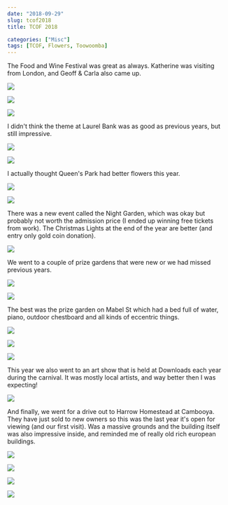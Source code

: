 ```yaml
---
date: "2018-09-29"
slug: tcof2018
title: TCOF 2018

categories: ["Misc"]
tags: [TCOF, Flowers, Toowoomba]
---
```



The Food and Wine Festival was great as always. Katherine was visiting from London, and Geoff & Carla also came up.

![](tcof1.jpg "")

![](tcof2.jpg "")

![](tcof3.jpg "")

I didn't think the theme at Laurel Bank was as good as previous years, but still impressive.

![](laurelbank.jpg "")

![](laurelbank2.jpg "")

I actually thought Queen's Park had better flowers this year.

![](queens-park1.jpg "")

![](queens-park2.jpg "")

There was a new event called the Night Garden, which was okay but probably not worth the admission price (I ended up winning free tickets from work).
The Christmas Lights at the end of the year are better (and entry only gold coin donation).

![](nightgarden.jpg "")

We went to a couple of prize gardens that were new or we had missed previous years.

![](garden1.jpg "")

![](garden2.jpg "")

The best was the prize garden on Mabel St which had a bed full of water, piano, outdoor chestboard and all kinds of eccentric things.

![](mabel1.jpg "")

![](mabel2.jpg "")

![](mabel3.jpg "")

This year we also went to an art show that is held at Downloads each year during the carnival.
It was mostly local artists, and way better then I was expecting!

![](downlands-art.jpg "")

And finally, we went for a drive out to Harrow Homestead at Cambooya.
They have just sold to new owners so this was the last year it's open for viewing (and our first visit).
Was a massive grounds and the building itself was also impressive inside, and reminded me of really old rich european buildings.

![](harrow-homestead1.jpg "")

![](harrow-homestead2.jpg "")

![](harrow-homestead3.jpg "")

![](harrow-homestead4.jpg "")
